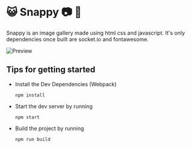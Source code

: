 # :smiley_cat: Snappy :camera: :rainbow:

Snappy is an image gallery made using html css and javascript. It's only dependencies once built are socket.io and fontawesome.

![Preview](https://github.com/ThomasAnkcorn/photo-gallery/raw/master/preview.png)



## Tips for getting started
* Install the Dev Dependencies (Webpack)

      npm install
* Start the dev server by running

      npm start
* Build the project by running

      npm run build
